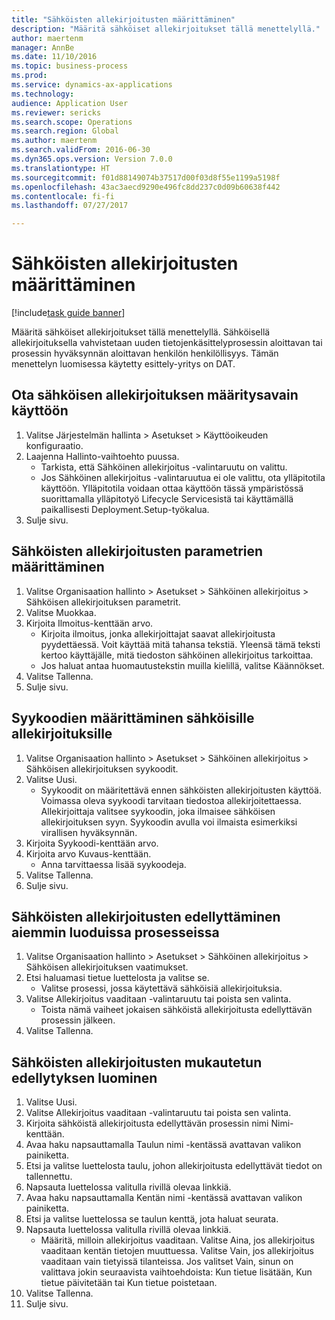 ```yaml
--- 
title: "Sähköisten allekirjoitusten määrittäminen"
description: "Määritä sähköiset allekirjoitukset tällä menettelyllä."
author: maertenm
manager: AnnBe
ms.date: 11/10/2016
ms.topic: business-process
ms.prod: 
ms.service: dynamics-ax-applications
ms.technology: 
audience: Application User
ms.reviewer: sericks
ms.search.scope: Operations
ms.search.region: Global
ms.author: maertenm
ms.search.validFrom: 2016-06-30
ms.dyn365.ops.version: Version 7.0.0
ms.translationtype: HT
ms.sourcegitcommit: f01d88149074b37517d00f03d8f55e1199a5198f
ms.openlocfilehash: 43ac3aecd9290e496fc8dd237c0d09b60638f442
ms.contentlocale: fi-fi
ms.lasthandoff: 07/27/2017

---
```

# <a name="set-up-electronic-signatures"></a>Sähköisten allekirjoitusten määrittäminen

[!include[task guide banner](../../includes/task-guide-banner.md)]

Määritä sähköiset allekirjoitukset tällä menettelyllä. Sähköisellä allekirjoituksella vahvistetaan uuden tietojenkäsittelyprosessin aloittavan tai prosessin hyväksynnän aloittavan henkilön henkilöllisyys. Tämän menettelyn luomisessa käytetty esittely-yritys on DAT.


## <a name="enable-the-electronic-signature-configuration-key"></a>Ota sähköisen allekirjoituksen määritysavain käyttöön
1. Valitse Järjestelmän hallinta > Asetukset > Käyttöoikeuden konfiguraatio.
2. Laajenna Hallinto-vaihtoehto puussa.
    * Tarkista, että Sähköinen allekirjoitus -valintaruutu on valittu.  
    * Jos Sähköinen allekirjoitus -valintaruutua ei ole valittu, ota ylläpitotila käyttöön. Ylläpitotila voidaan ottaa käyttöön tässä ympäristössä suorittamalla ylläpitotyö Lifecycle Servicesistä tai käyttämällä paikallisesti Deployment.Setup-työkalua.  
3. Sulje sivu.

## <a name="set-up-electronic-signature-parameters"></a>Sähköisten allekirjoitusten parametrien määrittäminen
1. Valitse Organisaation hallinto > Asetukset > Sähköinen allekirjoitus > Sähköisen allekirjoituksen parametrit.
2. Valitse Muokkaa.
3. Kirjoita Ilmoitus-kenttään arvo.
    * Kirjoita ilmoitus, jonka allekirjoittajat saavat allekirjoitusta pyydettäessä. Voit käyttää mitä tahansa tekstiä. Yleensä tämä teksti kertoo käyttäjälle, mitä tiedoston sähköinen allekirjoitus tarkoittaa.  
    * Jos haluat antaa huomautustekstin muilla kielillä, valitse Käännökset.  
4. Valitse Tallenna.
5. Sulje sivu.

## <a name="set-up-reason-codes-for-electronic-signatures"></a>Syykoodien määrittäminen sähköisille allekirjoituksille
1. Valitse Organisaation hallinto > Asetukset > Sähköinen allekirjoitus > Sähköisen allekirjoituksen syykoodit.
2. Valitse Uusi.
    * Syykoodit on määritettävä ennen sähköisten allekirjoitusten käyttöä. Voimassa oleva syykoodi tarvitaan tiedostoa allekirjoitettaessa.     Allekirjoittaja valitsee syykoodin, joka ilmaisee sähköisen allekirjoituksen syyn. Syykoodin avulla voi ilmaista esimerkiksi virallisen hyväksynnän.  
3. Kirjoita Syykoodi-kenttään arvo.
4. Kirjoita arvo Kuvaus-kenttään.
    * Anna tarvittaessa lisää syykoodeja.  
5. Valitse Tallenna.
6. Sulje sivu.

## <a name="require-electronic-signatures-for-existing-processes"></a>Sähköisten allekirjoitusten edellyttäminen aiemmin luoduissa prosesseissa
1. Valitse Organisaation hallinto > Asetukset > Sähköinen allekirjoitus > Sähköisen allekirjoituksen vaatimukset.
2. Etsi haluamasi tietue luettelosta ja valitse se.
    * Valitse prosessi, jossa käytettävä sähköisiä allekirjoituksia.  
3. Valitse Allekirjoitus vaaditaan -valintaruutu tai poista sen valinta.
    * Toista nämä vaiheet jokaisen sähköistä allekirjoitusta edellyttävän prosessin jälkeen.  
4. Valitse Tallenna.

## <a name="create-a-custom-requirement-for-electronic-signatures"></a>Sähköisten allekirjoitusten mukautetun edellytyksen luominen
1. Valitse Uusi.
2. Valitse Allekirjoitus vaaditaan -valintaruutu tai poista sen valinta.
3. Kirjoita sähköistä allekirjoitusta edellyttävän prosessin nimi Nimi-kenttään.
4. Avaa haku napsauttamalla Taulun nimi -kentässä avattavan valikon painiketta.
5. Etsi ja valitse luettelosta taulu, johon allekirjoitusta edellyttävät tiedot on tallennettu.
6. Napsauta luettelossa valitulla rivillä olevaa linkkiä.
7. Avaa haku napsauttamalla Kentän nimi -kentässä avattavan valikon painiketta.
8. Etsi ja valitse luettelossa se taulun kenttä, jota haluat seurata.
9. Napsauta luettelossa valitulla rivillä olevaa linkkiä.
    * Määritä, milloin allekirjoitus vaaditaan.     Valitse Aina, jos allekirjoitus vaaditaan kentän tietojen muuttuessa.     Valitse Vain, jos allekirjoitus vaaditaan vain tietyissä tilanteissa. Jos valitset Vain, sinun on valittava jokin seuraavista vaihtoehdoista: Kun tietue lisätään, Kun tietue päivitetään tai Kun tietue poistetaan.  
10. Valitse Tallenna.
11. Sulje sivu.


